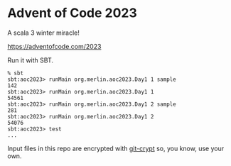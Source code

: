 # Advent of Code 2023

A scala 3 winter miracle!

https://adventofcode.com/2023

Run it with SBT.

```shell
% sbt
sbt:aoc2023> runMain org.merlin.aoc2023.Day1 1 sample
142
sbt:aoc2023> runMain org.merlin.aoc2023.Day1 1
54561
sbt:aoc2023> runMain org.merlin.aoc2023.Day1 2 sample
281
sbt:aoc2023> runMain org.merlin.aoc2023.Day1 2
54076
sbt:aoc2023> test
...
```

Input files in this repo are encrypted with [git-crypt](https://www.agwa.name/projects/git-crypt/) so, you know, use your own.
